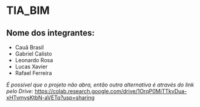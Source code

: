 # TIA_BIM

## Nome dos integrantes:
- Cauã Brasil
- Gabriel Calisto
- Leonardo Rosa
- Lucas Xavier
- Rafael Ferreira

*É possível que o projeto não abra, então outra alternativa é através do link pelo Drive:* https://colab.research.google.com/drive/1OrqP0MiTTkvDua-xHTvmysKtbN-aVETq?usp=sharing

